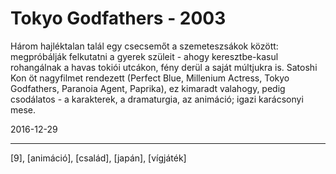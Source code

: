# Tokyo Godfathers - 2003

Három hajléktalan talál egy csecsemőt a szemeteszsákok között: megpróbálják felkutatni a gyerek szüleit - ahogy keresztbe-kasul rohangálnak a havas tokiói utcákon, fény derül a saját múltjukra is. Satoshi Kon öt nagyfilmet rendezett (Perfect Blue, Millenium Actress, Tokyo Godfathers, Paranoia Agent, Paprika), ez kimaradt valahogy, pedig csodálatos - a karakterek, a dramaturgia, az animáció; igazi karácsonyi mese.

2016-12-29 

----

[9], [animáció], [család], [japán], [vígjáték]